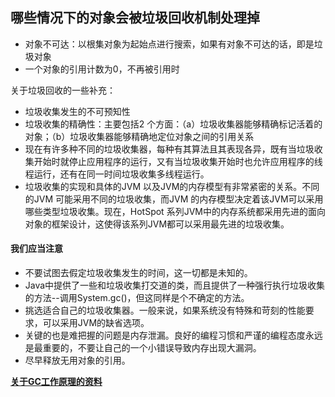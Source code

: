 ## 哪些情况下的对象会被垃圾回收机制处理掉

- 对象不可达：以根集对象为起始点进行搜索，如果有对象不可达的话，即是垃圾对象
- 一个对象的引用计数为0，不再被引用时

关于垃圾回收的一些补充：
- 垃圾收集发生的不可预知性
- 垃圾收集的精确性：主要包括2 个方面：（a）垃圾收集器能够精确标记活着的对象；（b）垃圾收集器能够精确地定位对象之间的引用关系
- 现在有许多种不同的垃圾收集器，每种有其算法且其表现各异，既有当垃圾收集开始时就停止应用程序的运行，又有当垃圾收集开始时也允许应用程序的线程运行，还有在同一时间垃圾收集多线程运行。
- 垃圾收集的实现和具体的JVM 以及JVM的内存模型有非常紧密的关系。不同的JVM 可能采用不同的垃圾收集，而JVM 的内存模型决定着该JVM可以采用哪些类型垃圾收集。现在，HotSpot 系列JVM中的内存系统都采用先进的面向对象的框架设计，这使得该系列JVM都可以采用最先进的垃圾收集。


#### 我们应当注意

- 不要试图去假定垃圾收集发生的时间，这一切都是未知的。
- Java中提供了一些和垃圾收集打交道的类，而且提供了一种强行执行垃圾收集的方法--调用System.gc()，但这同样是个不确定的方法。
- 挑选适合自己的垃圾收集器。一般来说，如果系统没有特殊和苛刻的性能要求，可以采用JVM的缺省选项。
- 关键的也是难把握的问题是内存泄漏。良好的编程习惯和严谨的编程态度永远是最重要的，不要让自己的一个小错误导致内存出现大漏洞。
- 尽早释放无用对象的引用。



[**关于GC工作原理的资料**](https://blog.csdn.net/tonytfjing/article/details/44278233)
